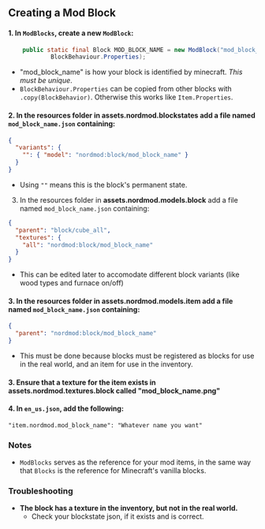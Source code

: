## Creating a Mod Block
#### 1. In `ModBlocks`, create a new `ModBlock`:
```java
    public static final Block MOD_BLOCK_NAME = new ModBlock("mod_block_name", CreativeTab,
            BlockBehaviour.Properties);
```
* "mod_block_name" is how your block is identified by minecraft. _This must be unique_.
* `BlockBehaviour.Properties` can be copied from other blocks with `.copy(BlockBehavior)`. Otherwise this works like `Item.Properties`.

#### 2. In the resources folder in **assets.nordmod.blockstates** add a file named `mod_block_name.json` containing:
```json
{
  "variants": {
    "": { "model": "nordmod:block/mod_block_name" }
  }
}
```
* Using `""` means this is the block's permanent state.

3. In the resources folder in **assets.nordmod.models.block** add a file named `mod_block_name.json` containing:
```json
{
  "parent": "block/cube_all",
  "textures": {
    "all": "nordmod:block/mod_block_name"
  }
}
```
* This can be edited later to accomodate different block variants (like wood types and furnace on/off)

#### 3. In the resources folder in **assets.nordmod.models.item** add a file named `mod_block_name.json` containing:
```json
{
  "parent": "nordmod:block/mod_block_name"
}
```
* This must be done because blocks must be registered as blocks for use in the real world, and an item for use in the inventory.
#### 3. Ensure that a texture for the item exists in **assets.nordmod.textures.block** called "mod_block_name.png"
#### 4. In `en_us.json`, add the following:
```
"item.nordmod.mod_block_name": "Whatever name you want"
```

### Notes
* `ModBlocks` serves as the reference for your mod items, in the same way that `Blocks` is the reference for Minecraft's vanilla blocks.

### Troubleshooting
* **The block has a texture in the inventory, but not in the real world.**
  * Check your blockstate json, if it exists and is correct.
